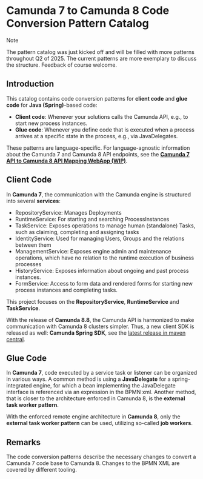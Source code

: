 # Camunda 7 to Camunda 8 Code Conversion Pattern Catalog

> [!NOTE]  
> The pattern catalog was just kicked off and will be filled with more patterns throughout Q2 of 2025. The current patterns are more exemplary to discuss the structure. Feedback of course welcome.

## Introduction

This catalog contains code conversion patterns for **client code** and **glue code** for **Java (Spring)**-based code:

-   **Client code**: Whenever your solutions calls the Camunda API, e.g., to start new process instances.
-   **Glue code**: Whenever you define code that is executed when a process arrives at a specific state in the process, e.g., via JavaDelegates.

These patterns are language-specific. For language-agnostic information about the Camunda 7 and Camunda 8 API endpoints, see the **[Camunda 7 API to Camunda 8 API Mapping WebApp (WIP)](https://camunda-community-hub.github.io/camunda-7-to-8-code-conversion/)**.

## Client Code

In **Camunda 7**, the communication with the Camunda engine is structured into several **services**:

-   RepositoryService: Manages Deployments
-   RuntimeService: For starting and searching ProcessInstances
-   TaskService: Exposes operations to manage human (standalone) Tasks, such as claiming, completing and assigning tasks
-   IdentityService: Used for managing Users, Groups and the relations between them
-   ManagementService: Exposes engine admin and maintenance operations, which have no relation to the runtime execution of business processes
-   HistoryService: Exposes information about ongoing and past process instances.
-   FormService: Access to form data and rendered forms for starting new process instances and completing tasks.

This project focuses on the **RepositoryService**, **RuntimeService** and **TaskService**.

With the release of **Camunda 8.8**, the Camunda API is harmonized to make communication with Camunda 8 clusters simpler. Thus, a new client SDK is released as well: **Camunda Spring SDK**, see the [latest release in maven central](https://mvnrepository.com/artifact/io.camunda/spring-boot-starter-camunda-sdk).

## Glue Code

In **Camunda 7**, code executed by a service task or listener can be organized in various ways. A common method is using a **JavaDelegate** for a spring-integrated engine, for which a bean implementing the JavaDelegate interface is referenced via an expression in the BPMN xml. Another method, that is closer to the architecture enforced in Camunda 8, is the **external task worker pattern**.

With the enforced remote engine architecture in **Camunda 8**, only the **external task worker pattern** can be used, utilizing so-called **job workers**.

## Remarks

The code conversion patterns describe the necessary changes to convert a Camunda 7 code base to Camunda 8. Changes to the BPMN XML are covered by different tooling.
